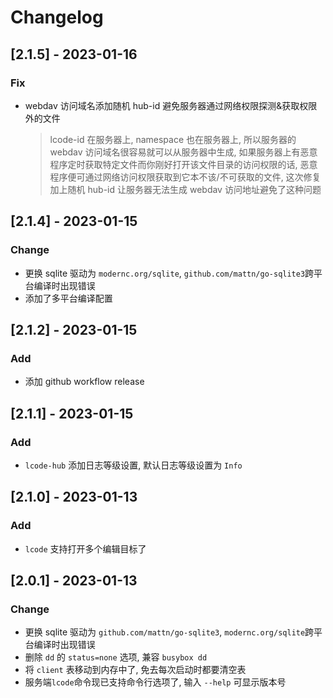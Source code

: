 # Changelog

## [2.1.5] - 2023-01-16

### Fix

- webdav 访问域名添加随机 hub-id 避免服务器通过网络权限探测&获取权限外的文件
  > lcode-id 在服务器上, namespace 也在服务器上, 所以服务器的 webdav 访问域名很容易就可以从服务器中生成, 如果服务器上有恶意程序定时获取特定文件而你刚好打开该文件目录的访问权限的话, 恶意程序便可通过网络访问权限获取到它本不该/不可获取的文件, 这次修复加上随机 hub-id 让服务器无法生成 webdav 访问地址避免了这种问题

## [2.1.4] - 2023-01-15

### Change

- 更换 sqlite 驱动为 `modernc.org/sqlite`, `github.com/mattn/go-sqlite3`跨平台编译时出现错误
- 添加了多平台编译配置

## [2.1.2] - 2023-01-15

### Add

- 添加 github workflow release

## [2.1.1] - 2023-01-15

### Add

- `lcode-hub` 添加日志等级设置, 默认日志等级设置为 `Info`

## [2.1.0] - 2023-01-13

### Add

- `lcode` 支持打开多个编辑目标了

## [2.0.1] - 2023-01-13

### Change

- 更换 sqlite 驱动为 `github.com/mattn/go-sqlite3`, `modernc.org/sqlite`跨平台编译时出现错误
- 删除 `dd` 的 `status=none` 选项, 兼容 `busybox dd`
- 将 `client` 表移动到内存中了, 免去每次启动时都要清空表
- 服务端`lcode`命令现已支持命令行选项了, 输入 `--help` 可显示版本号
